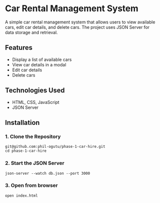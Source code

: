 # Car Rental Management System

A simple car rental management system that allows users to view available cars, edit car details, and delete cars. The project uses JSON Server for data storage and retrieval.

## Features
- Display a list of available cars
- View car details in a modal
- Edit car details
- Delete cars

## Technologies Used
- HTML, CSS, JavaScript
- JSON Server

## Installation

### 1. Clone the Repository
```git@github.com:phil-ogutu/phase-1-car-hire.git```<br>
```cd phase-1-car-hire```
### 2. Start the JSON Server
```json-server --watch db.json --port 3000```
### 3. Open from browser
```open index.html```
